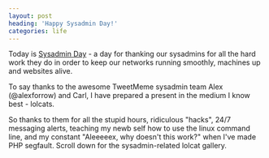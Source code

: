 ```yaml
---
layout: post
heading: 'Happy Sysadmin Day!'
categories: life
---
```


Today is [Sysadmin Day](http://www.sysadminday.com) - a day for thanking our sysadmins for all the hard work they do in order to keep our networks running smoothly, machines up and websites alive.

To say thanks to the awesome TweetMeme sysadmin team Alex (@alexforrow) and Carl, I have prepared a present in the medium I know best - lolcats.

So thanks to them for all the stupid hours, ridiculous "hacks", 24/7 messaging alerts, teaching my newb self how to use the linux command line, and my constant "Aleeeeex, why doesn't this work?" when I've made PHP segfault. Scroll down for the sysadmin-related lolcat gallery.

<!-- Replace missing image from http://media.chris-alexander.co.uk/wp-content/uploads/2010/07/databases.jpg -->

<!-- Replace missing image from http://media.chris-alexander.co.uk/wp-content/uploads/2010/07/datcat5.jpg -->

<!-- Replace missing image from http://media.chris-alexander.co.uk/wp-content/uploads/2010/07/monitorz.jpg -->

<!-- Replace missing image from http://media.chris-alexander.co.uk/wp-content/uploads/2010/07/networkz.jpg -->

<!-- Replace missing image from http://media.chris-alexander.co.uk/wp-content/uploads/2010/07/reconfigure.jpg -->

<!-- Replace missing image from http://media.chris-alexander.co.uk/wp-content/uploads/2010/07/win.jpg -->


